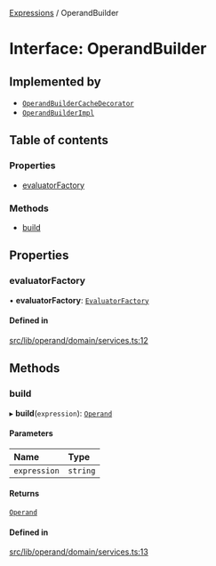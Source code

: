 [Expressions](../README.md) / OperandBuilder

# Interface: OperandBuilder

## Implemented by

- [`OperandBuilderCacheDecorator`](../classes/OperandBuilderCacheDecorator.md)
- [`OperandBuilderImpl`](../classes/OperandBuilderImpl.md)

## Table of contents

### Properties

- [evaluatorFactory](OperandBuilder.md#evaluatorfactory)

### Methods

- [build](OperandBuilder.md#build)

## Properties

### evaluatorFactory

• **evaluatorFactory**: [`EvaluatorFactory`](EvaluatorFactory.md)

#### Defined in

[src/lib/operand/domain/services.ts:12](https://github.com/FlavioLionelRita/3xpr/blob/911c547/src/lib/operand/domain/services.ts#L12)

## Methods

### build

▸ **build**(`expression`): [`Operand`](../classes/Operand.md)

#### Parameters

| Name | Type |
| :------ | :------ |
| `expression` | `string` |

#### Returns

[`Operand`](../classes/Operand.md)

#### Defined in

[src/lib/operand/domain/services.ts:13](https://github.com/FlavioLionelRita/3xpr/blob/911c547/src/lib/operand/domain/services.ts#L13)
